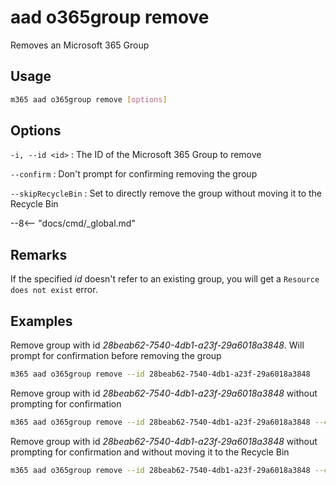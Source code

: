 # aad o365group remove

Removes an Microsoft 365 Group

## Usage

```sh
m365 aad o365group remove [options]
```

## Options

`-i, --id <id>`
: The ID of the Microsoft 365 Group to remove

`--confirm`
: Don't prompt for confirming removing the group

`--skipRecycleBin`
: Set to directly remove the group without moving it to the Recycle Bin

--8<-- "docs/cmd/_global.md"

## Remarks

If the specified _id_ doesn't refer to an existing group, you will get a `Resource does not exist` error.

## Examples

Remove group with id _28beab62-7540-4db1-a23f-29a6018a3848_. Will prompt for confirmation before removing the group

```sh
m365 aad o365group remove --id 28beab62-7540-4db1-a23f-29a6018a3848
```

Remove group with id _28beab62-7540-4db1-a23f-29a6018a3848_ without prompting for confirmation

```sh
m365 aad o365group remove --id 28beab62-7540-4db1-a23f-29a6018a3848 --confirm
```

Remove group with id _28beab62-7540-4db1-a23f-29a6018a3848_ without prompting for confirmation and without moving it to the Recycle Bin

```sh
m365 aad o365group remove --id 28beab62-7540-4db1-a23f-29a6018a3848 --confirm --skipRecycleBin
```